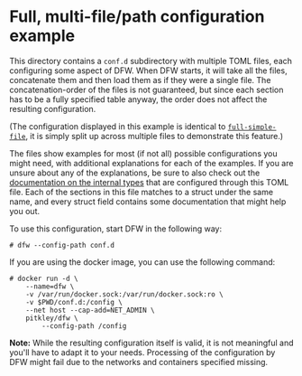 # Full, multi-file/path configuration example

This directory contains a `conf.d` subdirectory with multiple TOML files, each
configuring some aspect of DFW. When DFW starts, it will take all the files,
concatenate them and then load them as if they were a single file. The
concatenation-order of the files is not guaranteed, but since each section has
to be a fully specified table anyway, the order does not affect the resulting
configuration.

(The configuration displayed in this example is identical to
[`full-simple-file`](../full-simple-file), it is simply split up across
multiple files to demonstrate this feature.)

The files show examples for most (if not all) possible configurations you might
need, with additional explanations for each of the examples. If you are unsure
about any of the explanations, be sure to also check out the [documentation on
the internal types](https://docs.rs/dfw/*/dfw/types/index.html) that are
configured through this TOML file. Each of the sections in this file matches to
a struct under the same name, and every struct field contains some
documentation that might help you out.

To use this configuration, start DFW in the following way:

```console
# dfw --config-path conf.d
```

If you are using the docker image, you can use the following command:

```console
# docker run -d \
    --name=dfw \
    -v /var/run/docker.sock:/var/run/docker.sock:ro \
    -v $PWD/conf.d:/config \
    --net host --cap-add=NET_ADMIN \
    pitkley/dfw \
        --config-path /config
```

**Note:** While the resulting configuration itself is valid, it is not
meaningful and you'll have to adapt it to your needs. Processing of the
configuration by DFW might fail due to the networks and containers specified
missing.

